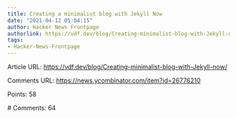 ```yaml
---
title: Creating a minimalist blog with Jekyll Now
date: "2021-04-12 05:04:15"
author: Hacker News Frontpage
authorlink: https://vdf.dev/blog/Creating-minimalist-blog-with-Jekyll-now/
tags:
- Hacker-News-Frontpage
---
```


<p>Article URL: <a href="https://vdf.dev/blog/Creating-minimalist-blog-with-Jekyll-now/">https://vdf.dev/blog/Creating-minimalist-blog-with-Jekyll-now/</a></p>
<p>Comments URL: <a href="https://news.ycombinator.com/item?id=26776210">https://news.ycombinator.com/item?id=26776210</a></p>
<p>Points: 58</p>
<p># Comments: 64</p>
